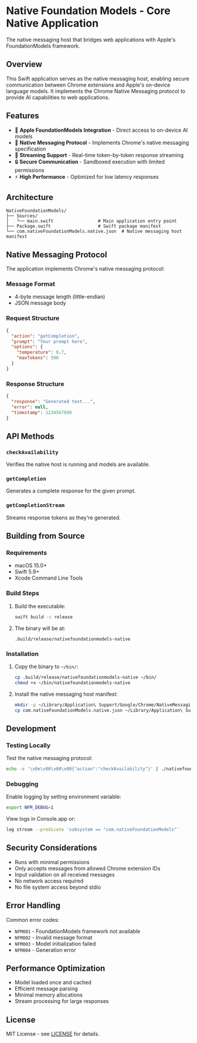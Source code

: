 # Native Foundation Models - Core Native Application

The native messaging host that bridges web applications with Apple's FoundationModels framework.

## Overview

This Swift application serves as the native messaging host, enabling secure communication between Chrome extensions and Apple's on-device language models. It implements the Chrome Native Messaging protocol to provide AI capabilities to web applications.

## Features

- 🤖 **Apple FoundationModels Integration** - Direct access to on-device AI models
- 📡 **Native Messaging Protocol** - Implements Chrome's native messaging specification
- 🔄 **Streaming Support** - Real-time token-by-token response streaming
- 🔒 **Secure Communication** - Sandboxed execution with limited permissions
- ⚡ **High Performance** - Optimized for low latency responses

## Architecture

```
NativeFoundationModels/
├── Sources/
│   └── main.swift                 # Main application entry point
├── Package.swift                  # Swift package manifest
└── com.nativeFoundationModels.native.json  # Native messaging host manifest
```

## Native Messaging Protocol

The application implements Chrome's native messaging protocol:

### Message Format
- 4-byte message length (little-endian)
- JSON message body

### Request Structure
```json
{
  "action": "getCompletion",
  "prompt": "Your prompt here",
  "options": {
    "temperature": 0.7,
    "maxTokens": 500
  }
}
```

### Response Structure
```json
{
  "response": "Generated text...",
  "error": null,
  "timestamp": 1234567890
}
```

## API Methods

### `checkAvailability`
Verifies the native host is running and models are available.

### `getCompletion`
Generates a complete response for the given prompt.

### `getCompletionStream`
Streams response tokens as they're generated.

## Building from Source

### Requirements
- macOS 15.0+
- Swift 5.9+
- Xcode Command Line Tools

### Build Steps

1. Build the executable:
   ```bash
   swift build -c release
   ```

2. The binary will be at:
   ```
   .build/release/nativefoundationmodels-native
   ```

### Installation

1. Copy the binary to `~/bin/`:
   ```bash
   cp .build/release/nativefoundationmodels-native ~/bin/
   chmod +x ~/bin/nativefoundationmodels-native
   ```

2. Install the native messaging host manifest:
   ```bash
   mkdir -p ~/Library/Application\ Support/Google/Chrome/NativeMessagingHosts/
   cp com.nativeFoundationModels.native.json ~/Library/Application\ Support/Google/Chrome/NativeMessagingHosts/
   ```

## Development

### Testing Locally

Test the native messaging protocol:
```bash
echo -e '\x0e\x00\x00\x00{"action":"checkAvailability"}' | ./nativefoundationmodels-native
```

### Debugging

Enable logging by setting environment variable:
```bash
export NFM_DEBUG=1
```

View logs in Console.app or:
```bash
log stream --predicate 'subsystem == "com.nativeFoundationModels"'
```

## Security Considerations

- Runs with minimal permissions
- Only accepts messages from allowed Chrome extension IDs
- Input validation on all received messages
- No network access required
- No file system access beyond stdio

## Error Handling

Common error codes:
- `NFM001` - FoundationModels framework not available
- `NFM002` - Invalid message format
- `NFM003` - Model initialization failed
- `NFM004` - Generation error

## Performance Optimization

- Model loaded once and cached
- Efficient message parsing
- Minimal memory allocations
- Stream processing for large responses

## License

MIT License - see [LICENSE](../LICENSE) for details.